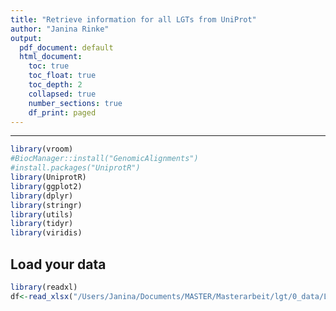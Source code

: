 ```yaml
---
title: "Retrieve information for all LGTs from UniProt"
author: "Janina Rinke"
output: 
  pdf_document: default
  html_document:
    toc: true
    toc_float: true
    toc_depth: 2
    collapsed: true
    number_sections: true
    df_print: paged
---
```

<STYLE TYPE="text/css">
<!--
  td{
    font-family: Arial;
    font-size: 8pt;
    padding:0px;
    cellpadding="0";
    cellspacing="0"
  }
  th {
    font-family: Arial;
    font-size: 8pt;
    height: 20px;
    font-weight: bold;
    text-align: right;
    background-color: #ccccff;
  }
  table {
    border-spacing: 0px;
    border-collapse: collapse;
  }
--->
</STYLE>
---




```r
library(vroom)
#BiocManager::install("GenomicAlignments")
#install.packages("UniprotR")
library(UniprotR)
library(ggplot2)
library(dplyr)
library(stringr)
library(utils)
library(tidyr)
library(viridis)
```

## Load your data

```r
library(readxl)
df<-read_xlsx("/Users/Janina/Documents/MASTER/Masterarbeit/lgt/0_data/LGTs.CDSLevel.Expression.xlsx")
```





























